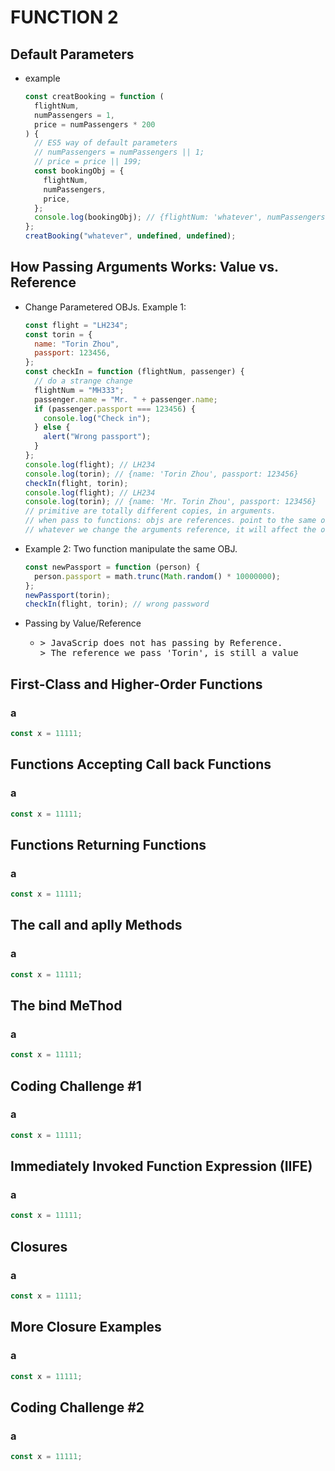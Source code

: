 # FUNCTION 2

## Default Parameters

- example

  ```javascript
  const creatBooking = function (
    flightNum,
    numPassengers = 1,
    price = numPassengers * 200
  ) {
    // ES5 way of default parameters
    // numPassengers = numPassengers || 1;
    // price = price || 199;
    const bookingObj = {
      flightNum,
      numPassengers,
      price,
    };
    console.log(bookingObj); // {flightNum: 'whatever', numPassengers: 1, price: 200}
  };
  creatBooking("whatever", undefined, undefined);
  ```

## How Passing Arguments Works: Value vs. Reference

- Change Parametered OBJs. Example 1:

  ```javascript
  const flight = "LH234";
  const torin = {
    name: "Torin Zhou",
    passport: 123456,
  };
  const checkIn = function (flightNum, passenger) {
    // do a strange change
    flightNum = "MH333";
    passenger.name = "Mr. " + passenger.name;
    if (passenger.passport === 123456) {
      console.log("Check in");
    } else {
      alert("Wrong passport");
    }
  };
  console.log(flight); // LH234
  console.log(torin); // {name: 'Torin Zhou', passport: 123456}
  checkIn(flight, torin);
  console.log(flight); // LH234
  console.log(torin); // {name: 'Mr. Torin Zhou', passport: 123456}
  // primitive are totally different copies, in arguments.
  // when pass to functions: objs are references. point to the same obj.
  // whatever we change the arguments reference, it will affect the original.
  ```

- Example 2: Two function manipulate the same OBJ.

  ```javascript
  const newPassport = function (person) {
    person.passport = math.trunc(Math.random() * 10000000);
  };
  newPassport(torin);
  checkIn(flight, torin); // wrong password
  ```

- Passing by Value/Reference
  - <pre>
    > JavaScrip does not has passing by Reference. 
    > The reference we pass 'Torin', is still a value</pre>

## First-Class and Higher-Order Functions

### a

```javascript
const x = 11111;
```

## Functions Accepting Call back Functions

### a

```javascript
const x = 11111;
```

## Functions Returning Functions

### a

```javascript
const x = 11111;
```

## The call and aplly Methods

### a

```javascript
const x = 11111;
```

## The bind MeThod

### a

```javascript
const x = 11111;
```

## Coding Challenge #1

### a

```javascript
const x = 11111;
```

## Immediately Invoked Function Expression (IIFE)

### a

```javascript
const x = 11111;
```

## Closures

### a

```javascript
const x = 11111;
```

## More Closure Examples

### a

```javascript
const x = 11111;
```

## Coding Challenge #2

### a

```javascript
const x = 11111;
```

```

```
